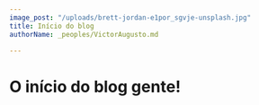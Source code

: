 ```yaml
---
image_post: "/uploads/brett-jordan-e1por_sgvje-unsplash.jpg"
title: Início do blog
authorName: _peoples/VictorAugusto.md

---
```

# O início do blog gente!